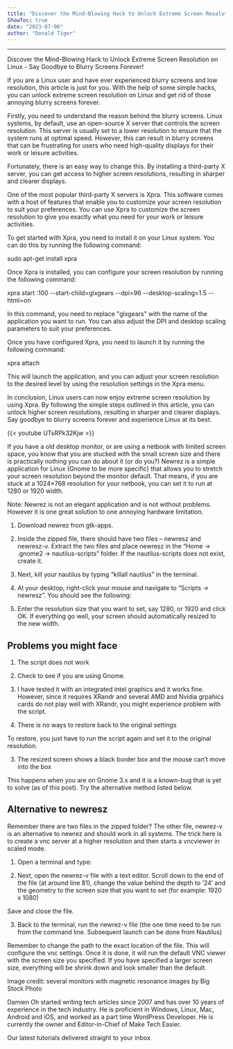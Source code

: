 ```yaml
---
title: "Discover the Mind-Blowing Hack to Unlock Extreme Screen Resolution on Linux - Say Goodbye to Blurry Screens Forever!"
ShowToc: true 
date: "2023-07-06"
author: "Donald Tiger"
---
```

*****
Discover the Mind-Blowing Hack to Unlock Extreme Screen Resolution on Linux - Say Goodbye to Blurry Screens Forever!

If you are a Linux user and have ever experienced blurry screens and low resolution, this article is just for you. With the help of some simple hacks, you can unlock extreme screen resolution on Linux and get rid of those annoying blurry screens forever.

Firstly, you need to understand the reason behind the blurry screens. Linux systems, by default, use an open-source X server that controls the screen resolution. This server is usually set to a lower resolution to ensure that the system runs at optimal speed. However, this can result in blurry screens that can be frustrating for users who need high-quality displays for their work or leisure activities.

Fortunately, there is an easy way to change this. By installing a third-party X server, you can get access to higher screen resolutions, resulting in sharper and clearer displays.

One of the most popular third-party X servers is Xpra. This software comes with a host of features that enable you to customize your screen resolution to suit your preferences. You can use Xpra to customize the screen resolution to give you exactly what you need for your work or leisure activities.

To get started with Xpra, you need to install it on your Linux system. You can do this by running the following command:

sudo apt-get install xpra

Once Xpra is installed, you can configure your screen resolution by running the following command:

xpra start :100 --start-child=glxgears --dpi=96 --desktop-scaling=1.5 --html=on

In this command, you need to replace "glxgears" with the name of the application you want to run. You can also adjust the DPI and desktop scaling parameters to suit your preferences.

Once you have configured Xpra, you need to launch it by running the following command:

xpra attach

This will launch the application, and you can adjust your screen resolution to the desired level by using the resolution settings in the Xpra menu.

In conclusion, Linux users can now enjoy extreme screen resolution by using Xpra. By following the simple steps outlined in this article, you can unlock higher screen resolutions, resulting in sharper and clearer displays. Say goodbye to blurry screens forever and experience Linux at its best.

{{< youtube UTsRPk32Kjw >}} 



If you have a old desktop monitor, or are using a netbook with limited screen space, you know that you are stucked with the small screen size and there is practically nothing you can do about it (or do you?) Newrez is a simple application for Linux (Gnome to be more specific) that allows you to stretch your screen resolution beyond the monitor default. That means, if you are stuck at a 1024×768 resolution for your netbook, you can set it to run at 1280 or 1920 width.

Note: Newrez is not an elegant application and is not without problems. However it is one great solution to one annoying hardware limitation.   
 
1. Download newrez from gtk-apps.
 
2. Inside the zipped file, there should have two files – newresz and newresz-v. Extract the two files and place newresz in the “Home -> .gnome2 -> nautilus-scripts” folder. If the nautilus-scripts does not exist, create it. 
 
3. Next, kill your nautilus by typing “killall nautilus” in the terminal.
 
4. At your desktop, right-click your mouse and navigate to “Scripts -> newresz”. You should see the following:
 

 
5. Enter the resolution size that you want to set, say 1280, or 1920 and click OK. If everything go well, your screen should automatically resized to the new width. 
 
## Problems you might face
 
1. The script does not work
 
1. Check to see if you are using Gnome.
2. I have tested it with an integrated intel graphics and it works fine. However, since it requires XRandr and several AMD and Nvidia grpahics cards do not play well with XRandr, you might experience problem with the script.
 
2. There is no ways to restore back to the original settings
 
To restore, you just have to run the script again and set it to the original resolution. 
 
3. The resized screen shows a black border box and the mouse can’t move into the box
 
This happens when you are on Gnome 3.x and it is a known-bug that is yet to solve (as of this post). Try the alternative method listed below.
 
## Alternative to newresz
 
Remember there are two files in the zipped folder? The other file, newrez-v is an alternative to newrez and should work in all systems. The trick here is to create a vnc server at a higher resolution and then starts a vncviewer in scaled mode. 
 
1. Open a terminal and type:
 
2. Next, open the newrez-v file with a text editor. Scroll down to the end of the file (at around line 81), change the value behind the depth to ’24’ and the geometry to the screen size that you want to set (for example: 1920 x 1080)
 
Save and close the file.
 
3. Back to the terminal, run the newrez-v file (the one time need to be run from the command line. Subsequent launch can be done from Nautilus)
 
Remember to change the path to the exact location of the file. This will configure the vnc settings. Once it is done, it will run the default VNC viewer with the screen size you specified. If you have specified a larger screen size, everything will be shrink down and look smaller than the default. 
 
Image credit: several monitors with magnetic resonance images by Big Stock Photo
 
Damien Oh started writing tech articles since 2007 and has over 10 years of experience in the tech industry. He is proficient in Windows, Linux, Mac, Android and iOS, and worked as a part time WordPress Developer. He is currently the owner and Editor-in-Chief of Make Tech Easier.
 
Our latest tutorials delivered straight to your inbox




